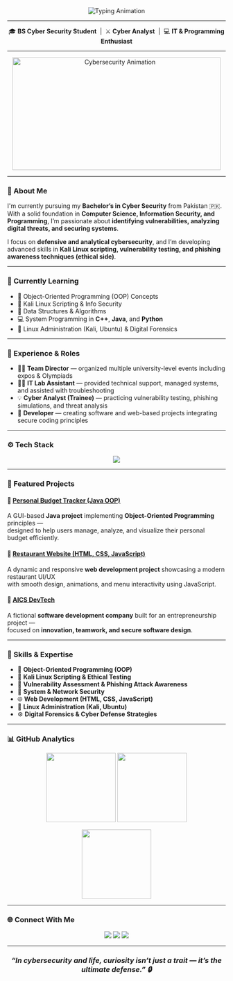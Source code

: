 <!-- Typing animation (recommended, github-friendly) -->
<div align="center">
  <img src="https://readme-typing-svg.herokuapp.com?font=Consolas&weight=500&size=28&pause=1000&color=00C2FF&center=true&vCenter=true&width=700&lines=Hey+I+am+Musaib+Khan+%F0%9F%91%8B;Cyber+Security+Student;Cyber+Analyst;Developer+%7C+Programmer+%7C+Tech+Enthusiast" alt="Typing Animation" />
</div>


---

<p align="center">
  🎓 <b>BS Cyber Security Student</b> &nbsp;|&nbsp; ⚔️ <b>Cyber Analyst</b> &nbsp;|&nbsp; 💻 <b>IT & Programming Enthusiast</b>
</p>

---

<div align="center">
  <img src="https://media.giphy.com/media/qgQUggAC3Pfv687qPC/giphy.gif" width="480" height="260" alt="Cybersecurity Animation">
</div>

---

### 🧠 About Me

I'm currently pursuing my **Bachelor’s in Cyber Security** from Pakistan 🇵🇰.  
With a solid foundation in **Computer Science, Information Security, and Programming**, I’m passionate about **identifying vulnerabilities, analyzing digital threats, and securing systems**.  

I focus on **defensive and analytical cybersecurity**, and I’m developing advanced skills in **Kali Linux scripting, vulnerability testing, and phishing awareness techniques (ethical side)**.

---

### 🚀 Currently Learning

- 🧩 Object-Oriented Programming (OOP) Concepts  
- 🔐 Kali Linux Scripting & Info Security  
- 🧠 Data Structures & Algorithms  
- 💻 System Programming in **C++**, **Java**, and **Python**  
- 🐧 Linux Administration (Kali, Ubuntu) & Digital Forensics  

---

### 💼 Experience & Roles

- 🧑‍💼 **Team Director** — organized multiple university-level events including expos & Olympiads  
- 🧑‍💻 **IT Lab Assistant** — provided technical support, managed systems, and assisted with troubleshooting  
- 💡 **Cyber Analyst (Trainee)** — practicing vulnerability testing, phishing simulations, and threat analysis  
- 🔧 **Developer** — creating software and web-based projects integrating secure coding principles  

---

### ⚙️ Tech Stack

<p align="center">
  <img src="https://skillicons.dev/icons?i=cpp,java,python,html,css,javascript,ubuntu,kali,git,vscode,visualstudio,windows&perline=6" />
</p>

---

### 🧩 Featured Projects

#### 🔹 [Personal Budget Tracker (Java OOP)](#)
A GUI-based **Java project** implementing **Object-Oriented Programming** principles —  
designed to help users manage, analyze, and visualize their personal budget efficiently.

#### 🔹 [Restaurant Website (HTML, CSS, JavaScript)](#)
A dynamic and responsive **web development project** showcasing a modern restaurant UI/UX  
with smooth design, animations, and menu interactivity using JavaScript.

#### 🔹 [AICS DevTech](#)
A fictional **software development company** built for an entrepreneurship project —  
focused on **innovation, teamwork, and secure software design**.

---

### 🧰 Skills & Expertise

- 🧠 **Object-Oriented Programming (OOP)**  
- 🔐 **Kali Linux Scripting & Ethical Testing**  
- 🧪 **Vulnerability Assessment & Phishing Attack Awareness**  
- 🧰 **System & Network Security**  
- 🌐 **Web Development (HTML, CSS, JavaScript)**  
- 🐧 **Linux Administration (Kali, Ubuntu)**  
- ⚙️ **Digital Forensics & Cyber Defense Strategies**

---

### 📊 GitHub Analytics

<p align="center">
  <img src="https://github-readme-stats.vercel.app/api?username=musabkhan096&show_icons=true&theme=github_dark&hide_border=true" height="160" />
  <img src="https://github-readme-streak-stats.herokuapp.com/?user=musabkhan096&theme=github-dark&hide_border=true" height="160" />
</p>

<p align="center">
  <img src="https://github-readme-stats.vercel.app/api/top-langs/?username=musabkhan096&layout=compact&theme=github_dark&hide_border=true" height="160" />
</p>

---

### 🌐 Connect With Me

<p align="center">
  <a href="mailto:m.ksoomrah@gmail.com"><img src="https://img.shields.io/badge/Email-58a6ff?style=for-the-badge&logo=gmail&logoColor=white" /></a>
  <a href="https://github.com/musabkhan096"><img src="https://img.shields.io/badge/GitHub-161b22?style=for-the-badge&logo=github&logoColor=white" /></a>
  <a href="https://www.linkedin.com/in/musaib-khan-a4037536b"><img src="https://img.shields.io/badge/LinkedIn-0A66C2?style=for-the-badge&logo=linkedin&logoColor=white" /></a>
</p>

---

<h3 align="center"><i>“In cybersecurity and life, curiosity isn’t just a trait — it’s the ultimate defense.” 🔒</i></h3>
